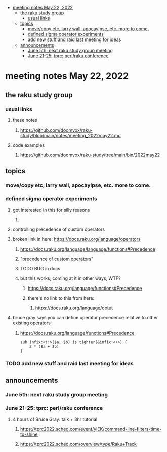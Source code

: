 - [meeting notes May 22, 2022](#org463f1ac)
  - [the raku study group](#org81c57c5)
    - [usual links](#org798d534)
  - [topics](#org181ba93)
    - [move/copy etc, larry wall, apocaylpse, etc.  more to come.](#org1910378)
    - [defined sigma operator experiments](#orge99bbd9)
    - [add new stuff and raid last meeting for ideas](#org482cf06)
  - [announcements](#org464d898)
    - [June 5th: next raku study group meeting](#org009859f)
    - [June 21-25: tprc: perl/raku conference](#org1c42c94)


<a id="org463f1ac"></a>

# meeting notes May 22, 2022


<a id="org81c57c5"></a>

## the raku study group


<a id="org798d534"></a>

### usual links

1.  these notes

    1.  <https://github.com/doomvox/raku-study/blob/main/notes/meeting_2022may22.md>

2.  code examples

    1.  <https://github.com/doomvox/raku-study/tree/main/bin/2022may22>


<a id="org181ba93"></a>

## topics


<a id="org1910378"></a>

### move/copy etc, larry wall, apocaylpse, etc.  more to come.


<a id="orge99bbd9"></a>

### defined sigma operator experiments

1.  got interested in this for silly reasons

    1.  

2.  controlling precedence of custom operators

3.  broken link in here: <https://docs.raku.org/language/operators>

    1.  <https://docs.raku.org/language/language/functions#Precedence>
    
    2.  "precedence of custom operators"
    
    3.  TODO BUG in docs
    
    4.  but this works, coming at it in other ways, WTF?
    
        1.  <https://docs.raku.org/language/functions#Precedence>
        
        2.  there's no link to this from here:
        
            1.  <https://docs.raku.org/language/optut>

4.  bruce gray says you can define operator precedence relative to other existing operators

    1.  <https://docs.raku.org/language/functions#Precedence>
    
        ```perl6
        sub infix:<!!>($a, $b) is tighter(&infix:<+>) {
            2 * ($a + $b)
        }
        ```


<a id="org482cf06"></a>

### TODO add new stuff and raid last meeting for ideas


<a id="org464d898"></a>

## announcements


<a id="org009859f"></a>

### June 5th: next raku study group meeting


<a id="org1c42c94"></a>

### June 21-25: tprc: perl/raku conference

1.  4 hours of Bruce Gray: talk + 3hr tutorial

    1.  <https://tprc2022.sched.com/event/ylEK/command-line-filters-time-to-shine>
    
    2.  <https://tprc2022.sched.com/overview/type/Raku+Track>
